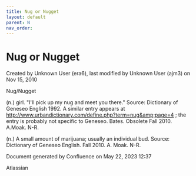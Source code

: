 ```yaml
---
title: Nug or Nugget
layout: default
parent: N
nav_order:
---
```


# Nug or Nugget

Created by  Unknown User (era6), last modified by  Unknown User (ajm3) on Nov 15, 2010

Nug/Nugget

(n.) girl. &quot;I'll pick up my nug and meet you there.&quot; Source: Dictionary of Geneseo English 1992. A similar entry appears at http://www.urbandictionary.com/define.php?term=nug&amp;page=4 ; the entry is probably not specific to Geneseo. Bates. Obsolete Fall 2010. A.Moak. N-R.

(n.) A small amount of marijuana; usually an individual bud. Source: Dictionary of Geneseo English. Fall 2010. A. Moak. N-R.

Document generated by Confluence on May 22, 2023 12:37

Atlassian
